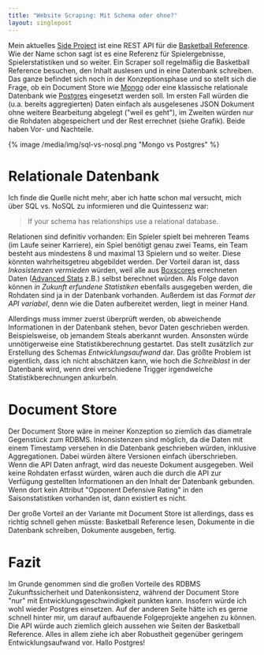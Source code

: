 ```yaml
---
title: "Website Scraping: Mit Schema oder ohne?"
layout: singlepost
---
```


Mein aktuelles [Side Project](https://github.com/prayerslayer/scrape-a-ball) ist eine REST API für die [Basketball Reference](http://www.basketball-reference.com/). Wie der Name schon sagt ist es eine Referenz für Spielergebnisse, Spielerstatistiken und so weiter. Ein Scraper soll regelmäßig die Basketball Reference besuchen, den Inhalt auslesen und in eine Datenbank schreiben. Das ganze befindet sich noch in der Konzeptionsphase und so stellt sich die Frage, ob ein Document Store wie [Mongo](http://www.mongodb.org/) oder eine klassische relationale Datenbank wie [Postgres](http://www.postgresql.org/) eingesetzt werden soll. Im ersten Fall würden die (u.a. bereits aggregierten) Daten einfach als ausgelesenes JSON Dokument ohne weitere Bearbeitung abgelegt ("weil es geht"), im Zweiten würden nur die Rohdaten abgespeichert und der Rest errechnet (siehe Grafik). Beide haben Vor- und Nachteile.

{% image /media/img/sql-vs-nosql.png "Mongo vs Postgres" %}

# Relationale Datenbank

Ich finde die Quelle nicht mehr, aber ich hatte schon mal versucht, mich über SQL vs. NoSQL zu informieren und die Quintessenz war:

> If your schema has relationships use a relational database.

Relationen sind definitiv vorhanden: Ein Spieler spielt bei mehreren Teams (im Laufe seiner Karriere), ein Spiel benötigt genau zwei Teams, ein Team besteht aus mindestens 8 und maximal 13 Spielern und so weiter. Diese könnten wahrheitsgetreu abgebildet werden. Der Vorteil daran ist, dass *Inkosistenzen vermieden* würden, weil alle aus [Boxscores](http://www.basketball-reference.com/boxscores/201306200MIA.html) errechneten Daten ([Advanced Stats](http://www.basketball-reference.com/players/h/howardw01.html#advanced) z.B.) selbst berechnet würden. Als Folge davon können *in Zukunft erfundene Statistiken* ebenfalls ausgegeben werden, die Rohdaten sind ja in der Datenbank vorhanden. Außerdem ist das *Format der API variabel*, denn wie die Daten aufbereitet werden, liegt in meiner Hand.

Allerdings muss immer zuerst überprüft werden, ob abweichende Informationen in der Datenbank stehen, bevor Daten geschrieben werden. Beispielsweise, ob jemandem Steals aberkannt wurden. Ansonsten würde unnötigerweise eine Statistikberechnung gestartet. Das stellt zusätzlich zur Erstellung des Schemas *Entwicklungsaufwand* dar. Das größte Problem ist eigentlich, dass ich nicht abschätzen kann, wie hoch die *Schreiblast* in der Datenbank wird, wenn drei verschiedene Trigger irgendwelche Statistikberechnungen ankurbeln.

# Document Store

Der Document Store wäre in meiner Konzeption so ziemlich das diametrale Gegenstück zum RDBMS. Inkonsistenzen sind möglich, da die Daten mit einem Timestamp versehen in die Datenbank geschrieben würden, inklusive Aggregationen. Dabei würden ältere Versionen einfach überschrieben. Wenn die API Daten anfragt, wird das neueste Dokument ausgegeben. Weil keine Rohdaten erfasst würden, wären auch die durch die API zur Verfügung gestellten Informationen an den Inhalt der Datenbank gebunden. Wenn dort kein Attribut "Opponent Defensive Rating" in den Saisonstatistiken vorhanden ist, dann existiert es nicht.

Der große Vorteil an der Variante mit Document Store ist allerdings, dass es richtig schnell gehen müsste: Basketball Reference lesen, Dokumente in die Datenbank schreiben, Dokumente ausgeben, fertig.

# Fazit

Im Grunde genommen sind die großen Vorteile des RDBMS Zukunftssicherheit und Datenkonsistenz, während der Document Store "nur" mit Entwicklungsgeschwindigkeit punkten kann. Insofern würde ich wohl wieder Postgres einsetzen. Auf der anderen Seite hätte ich es gerne schnell hinter mir, um darauf aufbauende Folgeprojekte angehen zu können. Die API würde auch ziemlich gleich aussehen wie Seiten der Basketball Reference. Alles in allem ziehe ich aber Robustheit gegenüber geringem Entwicklungsaufwand vor. Hallo Postgres!